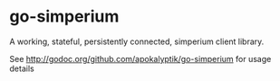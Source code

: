 go-simperium
============

A working, stateful, persistently connected, simperium client library.

See http://godoc.org/github.com/apokalyptik/go-simperium for usage details
